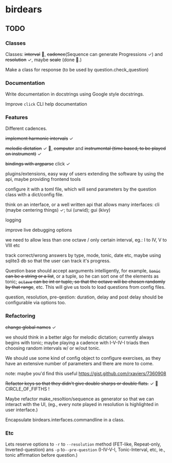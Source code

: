 # birdears

## TODO

### Classes

Classes: ~~interval~~ :tada:, ~~cadence~~(Sequence can generate
Progressions ✓) and ~~resolution~~ ✓, maybe ~~scale~~ (done :tada:.)

Make a class for response (to be used by question.check\_question)

### Documentation

Write documentation in docstrings using Google style docstrings.

Improve `click` CLI help documentation

### Features

Different cadences.

~~implement harmonic intervals~~ ✓

~~melodic dictation~~ ✓ :tada:, ~~computer~~ and ~~instrumental (time based,
to be played on instrument)~~ ✓

~~bindings with argparse~~ click ✓

plugins/extensions, easy way of users extending the software by using the api,
maybe providing frontend tools

configure it with a toml file, which will send parameters by the question class
with a dict/config file.

think on an interface, or a well written api that allows many interfaces:
cli (maybe centering things) ✓; tui (urwid); gui (kivy)

logging

improve live debugging options

we need to allow less than one octave / only certain interval,
eg.: I to IV, V to VIII etc

track correct/wrong answers by type, mode, tonic, date etc, maybe using sqlite3
db so that the user can track it's progress.

Question base should accept aarguments intelligently, for example, ~~`tonic` can
be a string or a list~~, or a tuple, so he can sort one of the elements as tonic;
~~`octave` can be int or tuple, so that the octave will be chosen randomly by that
range~~, etc. This will give us tools to load questions from config files.

question, resolution, pre-qestion: duration, delay and post delay should be
configurable via options too.

### Refactoring

~~change global names~~ ✓

we should think in a better algo for melodic dictation; currently always begins
with tonic; maybe playing a cadence with I-V-IV-I triads then choosing random
intervals w/ or w/out tonic.

We should use some kind of config object to configure exercises, as they have
an extensive number of parameters and there are more to come.

note: maybe you'd find this useful https://gist.github.com/rxaviers/7360908

~~Refactor keys so that they didn't give double sharps or double flats.~~ ✓
:tada: CIRCLE\_OF\_FIFTHS !

Maybe refactor make\_resoltion/sequence as generator so that we can interact
with the UI, (eg., every note played in resolution is highlighted in user
interface.)

Encapsulate birdears.interfaces.commandline in a class.

### Etc

Lets reserve options to `-r` to `--resolution` method  (FET-like, Repeat-only,
Inverted-question) ans `-p` to`--pre-question` (I-IV-V-I, Tonic-Interval, etc,
ie., tonic affirmation before question.)
